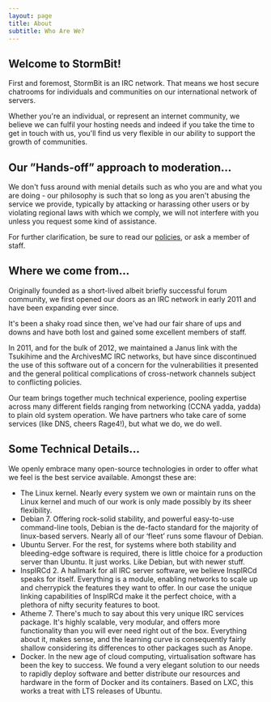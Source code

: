 ```yaml
---
layout: page
title: About
subtitle: Who Are We?
---
```


## Welcome to StormBit! ##
First and foremost, StormBit is an IRC network.  That means we host secure chatrooms for individuals and
  communities on our international network of servers.

Whether you're an individual, or represent an internet community, we believe we can fulfil your hosting needs
  and indeed if you take the time to get in touch with us, you'll find us very flexible in our ability to 
  support the growth of communities.


## Our ”Hands-off” approach to moderation... ##
We don't fuss around with menial details such as who you are and what you are doing - our philosophy is such
  that so long as you aren't abusing the service we provide, typically by attacking or harassing other users
  or by violating regional laws with which we comply, we will not interfere with you unless you request some
  kind of assistance.
  
For further clarification, be sure to read our [policies](/help/policies.html), or ask a member of staff.


## Where we come from... ##
Originally founded as a short-lived albeit briefly successful forum community, we first opened our
  doors as an IRC network in early 2011 and have been expanding ever since.

It's been a shaky road since then, we've had our fair share of ups and downs and have both lost and gained some
  excellent members of staff.
  
In 2011, and for the bulk of 2012, we maintained a Janus link with the Tsukihime and the ArchivesMC IRC 
  networks, but have since discontinued the use of this software out of a concern for the vulnerabilities it
  presented and the general political complications of cross-network channels subject to conflicting policies.

Our team brings together much technical experience, pooling expertise across many different fields ranging 
  from networking (CCNA yadda, yadda) to plain old system operation.  We have partners who take care of some 
  services (like DNS, cheers Rage4!), but what we do, we do well.


## Some Technical Details... ##
We openly embrace many open-source technologies in order to offer what we feel is the best service available.
Amongst these are:

- The Linux kernel.  Nearly every system we own or maintain runs on the Linux kernel and much of our work is
  only made possibly by its sheer flexibility.
- Debian 7. Offering rock-solid stability, and powerful easy-to-use command-line tools, Debian is the de-facto
  standard for the majority of linux-based servers.  Nearly all of our ‘fleet’ runs some flavour of Debian.
- Ubuntu Server. For the rest, for systems where both stability and bleeding-edge software is required, there
  is little choice for a production server than Ubuntu.  It just works.  Like Debian, but with newer stuff.
- InspIRCd 2. A hallmark for all IRC server software, we believe InspIRCd speaks for itself. Everything is 
  a module, enabling networks to scale up and cherrypick the features they want to offer.  In our case the 
  unique linking capabilities of InspIRCd make it the perfect choice, with a plethora of nifty security 
  features to  boot.
- Atheme 7. There's much to say about this very unique IRC services package. It's highly scalable, very 
  modular, and offers more functionality than you will ever need right out of the box. Everything about it,
  makes sense, and the learning curve is consequently fairly shallow considering its differences to other 
  packages such as Anope.
- Docker. In the new age of cloud computing, virtualisation software has been the key to success. We found
  a very elegant solution to our needs to rapidly deploy software and better distribute our resources and
  hardware in the form of Docker and its containers. Based on LXC, this works a treat with LTS releases of
  Ubuntu.
